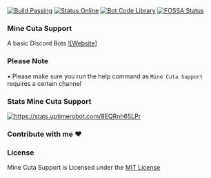 [![Build Passing](https://img.shields.io/badge/build-Passing%20-green.svg?style=flat)](https://github.com/GrimDesignsFiveM/NinjaBot2.0/) [![Status Online](https://img.shields.io/badge/status-Online%20-brightgreen.svg?style=flat)](https://github.com/MineCuta1107/Mine-Cuta-Support/) [![Bot Code Library](https://img.shields.io/badge/code-discord.js-yellowgreen.svg)](https://discord.js.org/#/) [![FOSSA Status](https://app.fossa.io/api/projects/git%2Bgithub.com%2FGrimDesignsFiveM%2FNinjaBot2.0.svg?type=shield)](https://app.fossa.io/projects/git%2Bgithub.com%2FGrimDesignsFiveM%2FNinjaBot2.0?ref=badge_shield)


### Mine Cuta Support 
A basic Discord Bots
[![Website]](https://minecutasupport.glitch.me/)

### Please Note
•  Please make sure you run the help command as `Mine Cuta Support` requires a certain channel

### Stats Mine Cuta Support
<a href="https://stats.uptimerobot.com/8EQRnh65LPr">
  <img src="https://cdn.discordapp.com/attachments/575253529510543380/654548194440511498/unknown.png" alt="https://stats.uptimerobot.com/8EQRnh65LPr">
</a>

### Contribute with me ❤

### License
Mine Cuta Support is Licensed under the [MIT License](https://github.com/MineCuta1107/Mine-Cuta-Support/blob/master/LICENSE)
